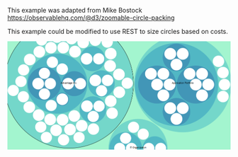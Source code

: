 This example was adapted from Mike Bostock https://observablehq.com/@d3/zoomable-circle-packing


This example could be modified to use REST to size circles based on costs.


<img src="circlepacking.PNG">
